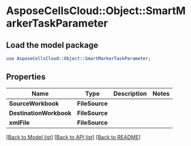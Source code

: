 # AsposeCellsCloud::Object::SmartMarkerTaskParameter 

## Load the model package
```perl
use AsposeCellsCloud::Object::SmartMarkerTaskParameter;
```

## Properties
Name | Type | Description | Notes
------------ | ------------- | ------------- | -------------
**SourceWorkbook** | **FileSource** |  |
**DestinationWorkbook** | **FileSource** |  |
**xmlFile** | **FileSource** |  |  

[[Back to Model list]](../README.md#documentation-for-models) [[Back to API list]](../README.md#documentation-for-api-endpoints) [[Back to README]](../README.md)

